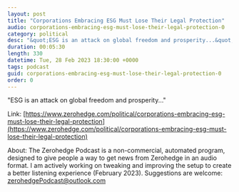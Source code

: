 ```yaml
---
layout: post
title: "Corporations Embracing ESG Must Lose Their Legal Protection"
audio: corporations-embracing-esg-must-lose-their-legal-protection-0
category: political
desc: "&quot;ESG is an attack on global freedom and prosperity...&quot;"
duration: 00:05:30
length: 330
datetime: Tue, 28 Feb 2023 18:30:00 +0000
tags: podcast
guid: corporations-embracing-esg-must-lose-their-legal-protection-0
order: 0
---
```

&quot;ESG is an attack on global freedom and prosperity...&quot;

Link: [https://www.zerohedge.com/political/corporations-embracing-esg-must-lose-their-legal-protection](https://www.zerohedge.com/political/corporations-embracing-esg-must-lose-their-legal-protection)

About: The Zerohedge Podcast is a non-commercial, automated program, designed to give people a way to get news from Zerohedge in an audio format.  I am actively working on tweaking and improving the setup to create a better listening experience (February 2023).  Suggestions are welcome: [zerohedgePodcast@outlook.com](mailto:zerohedgePodcast@outlook.com)